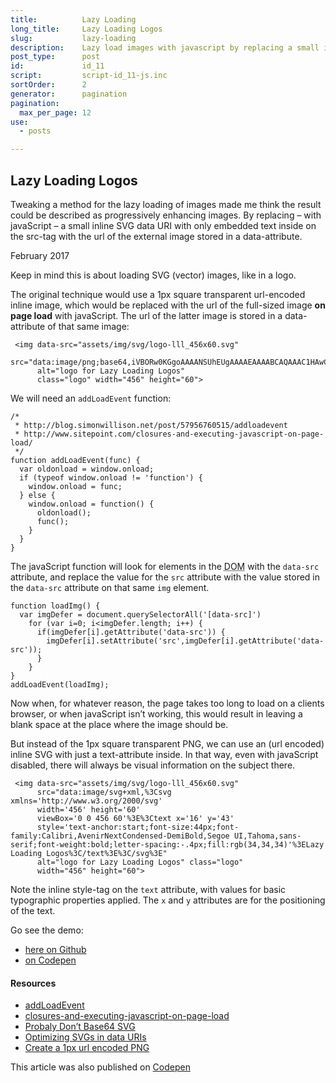 ```yaml
---
title:          Lazy Loading
long_title:     Lazy Loading Logos
slug:           lazy-loading
description:    Lazy load images with javascript by replacing a small inline SVG data URI with embedded text on the src-tag with the url of the image stored in a data-attribute.
post_type:      post
id:             id_11
script:         script-id_11-js.inc
sortOrder:      2
generator:      pagination
pagination:
  max_per_page: 12
use:
  - posts

---
```


## Lazy Loading Logos

<span class="dropcap">T</span>weaking a method for the lazy loading of images made me think the result could be described as progressively enhancing images. By replacing – with javaScript – a small inline SVG data URI with only embedded text inside on the src-tag with the url of the external image stored in a data-attribute.

<p class="publication-list__item__meta"><time datetime="2017-19-02">February 2017</time></p>

Keep in mind this is about loading SVG (vector) images, like in a logo.

The original technique would use a 1px square transparent url-encoded inline image, which would be replaced with the url of the full-sized image **on page load** with javaScript. The url of the latter image is stored in a data-attribute of that same image:

```language-html
 <img data-src="assets/img/svg/logo-lll_456x60.svg"
      src="data:image/png;base64,iVBORw0KGgoAAAANSUhEUgAAAAEAAAABCAQAAAC1HAwCAAAAC0lEQVR42mNkYAAAAAYAAjCB0C8AAAAASUVORK5CYII="
      alt="logo for Lazy Loading Logos"
      class="logo" width="456" height="60">
```

We will need an `addLoadEvent` function:

```language-javascript
/*
 * http://blog.simonwillison.net/post/57956760515/addloadevent
 * http://www.sitepoint.com/closures-and-executing-javascript-on-page-load/
 */
function addLoadEvent(func) {
  var oldonload = window.onload;
  if (typeof window.onload != 'function') {
    window.onload = func;
  } else {
    window.onload = function() {
      oldonload();
      func();
    }
  }
}
```

The javaScript function will look for elements in the <abbr title="Document Object Model">DOM</abbr> with the `data-src` attribute, and replace the value for the `src` attribute with the value stored in the `data-src` attribute on that same `img` element.

```language-javascript
function loadImg() {
  var imgDefer = document.querySelectorAll('[data-src]')
    for (var i=0; i<imgDefer.length; i++) {
      if(imgDefer[i].getAttribute('data-src')) {
        imgDefer[i].setAttribute('src',imgDefer[i].getAttribute('data-src'));
      }
    }
}
addLoadEvent(loadImg);
```

Now when, for whatever reason, the page takes too long to load on a clients browser, or when javaScript isn’t working, this would result in leaving a blank space at the place where the image should be.

But instead of the 1px square transparent PNG, we can use an (url encoded) inline SVG with just a text-attribute inside. In that way, even with javaScript disabled, there will always be visual information on the subject there.

```language-html
 <img data-src="assets/img/svg/logo-lll_456x60.svg"
      src="data:image/svg+xml,%3Csvg xmlns='http://www.w3.org/2000/svg'
      width='456' height='60'
      viewBox='0 0 456 60'%3E%3Ctext x='16' y='43'
      style='text-anchor:start;font-size:44px;font-family:Calibri,AvenirNextCondensed-DemiBold,Segoe UI,Tahoma,sans-serif;font-weight:bold;letter-spacing:-.4px;fill:rgb(34,34,34)'%3ELazy Loading Logos%3C/text%3E%3C/svg%3E"
      alt="logo for Lazy Loading Logos" class="logo"
      width="456" height="60">
```

Note the inline style-tag on the `text` attribute, with values for basic typographic properties applied. The `x` and `y` attributes are for the positioning of the text.

Go see the demo:

- [here on Github](https://atelierbram.github.io/lazy-loading-logos/)
- [on Codepen](http://codepen.io/atelierbram/pen/YNoNZw)

#### Resources

- [addLoadEvent](http://blog.simonwillison.net/post/57956760515/addloadevent)
- [closures-and-executing-javascript-on-page-load](http://www.sitepoint.com/closures-and-executing-javascript-on-page-load/)
- [Probaly Don’t Base64 SVG](https://css-tricks.com/probably-dont-base64-svg/)
- [Optimizing SVGs in data URIs](https://codepen.io/tigt/post/optimizing-svgs-in-data-uris)
- [Create a 1px url encoded PNG](http://png-pixel.com/)

<span class="note">This article was also published on [Codepen](http://codepen.io/atelierbram/post/lazy-loading)</span>
